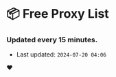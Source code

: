 # :package: Free Proxy List
### Updated every 15 minutes.

- Last updated: `2024-07-20 04:06`

:heart:
